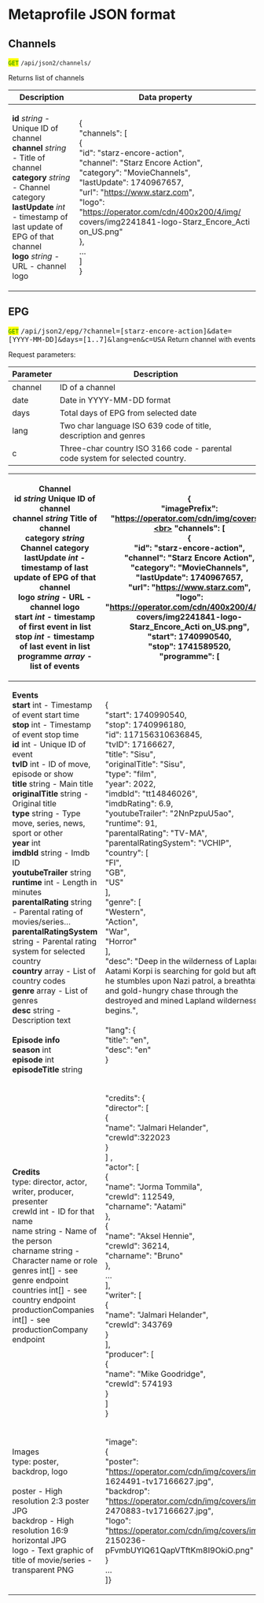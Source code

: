# Metaprofile JSON format

## Channels

<mark style="color:green;">`GET`</mark> `/api/json2/channels/`

Returns list of channels

| Description                                                                                                                                                                                                                                                                                                                                                  | Data property                                                                                                                                                                                                                                                                                                                                                                                                                                       |
| ------------------------------------------------------------------------------------------------------------------------------------------------------------------------------------------------------------------------------------------------------------------------------------------------------------------------------------------------------------ | --------------------------------------------------------------------------------------------------------------------------------------------------------------------------------------------------------------------------------------------------------------------------------------------------------------------------------------------------------------------------------------------------------------------------------------------------- |
| <p><strong>id</strong> <em>string</em> - Unique ID of channel <br><strong>channel</strong> <em>string -</em> Title of channel <br><strong>category</strong> <em>string -</em> Channel category <strong>lastUpdate</strong> <em>int</em> - timestamp of last update of EPG of that channel <br><strong>logo</strong> <em>string</em> - URL - channel logo</p> | <p>{ <br>    "channels": [ <br>        { <br>            "id": "starz-encore-action", <br>            "channel": "Starz Encore Action", <br>            "category": "MovieChannels", <br>            "lastUpdate": 1740967657, <br>            "url": "https://www.starz.com", <br>            "logo": "https://operator.com/cdn/400x200/4/img/ covers/img2241841-logo-Starz_Encore_Acti on_US.png"<br>         },<br>        … <br>    ] <br>}</p> |

## EPG

<mark style="color:green;">`GET`</mark> <kbd>/api/json2/epg/?channel=\[starz-encore-action]\&date=\[YYYY-MM-DD]\&days=\[1..7]\&lang=en\&c=USA</kbd>  Return channel with events&#x20;

Request parameters:

| Parameter | Description                                                                   |
| --------- | ----------------------------------------------------------------------------- |
| channel   | ID of a channel                                                               |
| date      | Date in YYYY-MM-DD format                                                     |
| days      | Total days of EPG from selected date                                          |
| lang      | Two char language ISO 639 code of title, description and genres               |
| c         | Three-char country ISO 3166 code - parental code system for selected country. |



| <p><strong>Channel</strong><br><strong>id</strong> <em>string</em> Unique ID of channel<br><strong>channel</strong> <em>string</em> Title of channel <br><strong>category</strong> <em>string</em> Channel category <br><strong>lastUpdate</strong> <em>int</em> - timestamp of last update of EPG of that channel <br><strong>logo</strong> <em>string</em> - URL - channel logo <br><strong>start</strong> <em>int</em> - timestamp of first event in list <br><strong>stop</strong> <em>int</em> - timestamp of last event in list <br><strong>programme</strong> <em>array</em> - list of events</p>                                                                                                                                                                                                                                                                                                                                                                                                                                                                                                                             | <p>{ <br>    "imagePrefix": <br>    "https://operator.com/cdn/img/covers/",<br>    "channels": [ <br>        { <br>            "id": "starz-encore-action", <br>            "channel": "Starz Encore Action",<br>            "category": "MovieChannels", <br>            "lastUpdate": 1740967657, <br>            "url": "https://www.starz.com", <br>            "logo": "https://operator.com/cdn/400x200/4/img/ covers/img2241841-logo-Starz_Encore_Acti on_US.png", <br>            "start": 1740990540, <br>            "stop": 1741589520, <br>            "programme": [ </p>                                                                                                                                                                                                                                                                                                                                                                                 |
| ------------------------------------------------------------------------------------------------------------------------------------------------------------------------------------------------------------------------------------------------------------------------------------------------------------------------------------------------------------------------------------------------------------------------------------------------------------------------------------------------------------------------------------------------------------------------------------------------------------------------------------------------------------------------------------------------------------------------------------------------------------------------------------------------------------------------------------------------------------------------------------------------------------------------------------------------------------------------------------------------------------------------------------------------------------------------------------------------------------------------------------ | ---------------------------------------------------------------------------------------------------------------------------------------------------------------------------------------------------------------------------------------------------------------------------------------------------------------------------------------------------------------------------------------------------------------------------------------------------------------------------------------------------------------------------------------------------------------------------------------------------------------------------------------------------------------------------------------------------------------------------------------------------------------------------------------------------------------------------------------------------------------------------------------------------------------------------------------------------------------------- |
| <p><strong>Events</strong><br><strong>start</strong> int - Timestamp of event start time<br><strong>stop</strong> int - Timestamp of event stop time <br><strong>id</strong> int - Unique ID of event <br><strong>tvID</strong> int - ID of move, episode or show <br><strong>title</strong> string - Main title <br><strong>originalTitle</strong> string - Original title <br><strong>type</strong> string - Type move, series, news, sport or other <br><strong>year</strong> int <br><strong>imdbId</strong> string - Imdb ID <br><strong>youtubeTrailer</strong> string <br><strong>runtime</strong> int - Length in minutes <br><strong>parentalRating</strong> string - Parental rating of movies/series… <br><strong>parentalRatingSystem</strong> string - Parental rating system for selected country <br><strong>country</strong> array - List of country codes <br><strong>genre</strong> array - List of genres <br><strong>desc</strong> string - Description text <br><br><strong>Episode info</strong> <br><strong>season</strong> int <br><strong>episode</strong> int <br><strong>episodeTitle</strong> string</p> | <p>{ <br>    "start": 1740990540, <br>    "stop": 1740996180, <br>    "id": 117156310636845, <br>    "tvID": 17166627, <br>    "title": "Sisu", <br>    "originalTitle": "Sisu", <br>    "type": "film", <br>    "year": 2022, <br>    "imdbId": "tt14846026", <br>    "imdbRating": 6.9, <br>    "youtubeTrailer": "2NnPzpuU5ao", <br>    "runtime": 91, <br>    "parentalRating": "TV-MA", <br>    "parentalRatingSystem": "VCHIP", <br>    "country": [ <br>        "FI", <br>        "GB", <br>        "US" <br>    ], <br>    "genre": [ <br>        "Western", <br>        "Action", <br>        "War", <br>        "Horror" <br>    ], <br>    "desc": "Deep in the wilderness of Lapland, Aatami Korpi is searching for gold but after he stumbles upon Nazi patrol, a breathtaking and gold-hungry chase through the destroyed and mined Lapland wilderness begins.", <br><br>    "lang": { <br>        "title": "en", <br>        "desc": "en" <br>    }</p> |
| <p><strong>Credits</strong><br>type: director, actor, writer, producer, presenter <br>crewId int - ID for that name <br>name string - Name of the person <br>charname string - Character name or role <br>genres int[] - see genre endpoint <br>countries int[] - see country endpoint <br>productionCompanies int[] - see productionCompany endpoint</p>                                                                                                                                                                                                                                                                                                                                                                                                                                                                                                                                                                                                                                                                                                                                                                            | <p>"credits": { <br>    "director": [ <br>        {<br>             "name": "Jalmari Helander", <br>             "crewId":322023 <br>        } <br>    ] , <br>    "actor": [ <br>        { <br>            "name": "Jorma Tommila", <br>            "crewId": 112549, <br>            "charname": "Aatami" <br>        }, <br>        { <br>            "name": "Aksel Hennie", <br>            "crewId": 36214, <br>            "charname": "Bruno" <br>        }, <br>        … <br>    ], <br>    "writer": [ <br>        { <br>            "name": "Jalmari Helander", <br>            "crewId": 343769 <br>        } <br>    ], <br>    "producer": [ <br>        { <br>            "name": "Mike Goodridge", <br>            "crewId": 574193 <br>        } <br>    ] <br>}</p>                                                                                                                                                                                 |
| <p>Images <br>type: poster, backdrop, logo <br><br>poster - High resolution 2:3 poster JPG <br>backdrop - High resolution 16:9 horizontal JPG <br>logo - Text graphic of title of movie/series - transparent PNG</p>                                                                                                                                                                                                                                                                                                                                                                                                                                                                                                                                                                                                                                                                                                                                                                                                                                                                                                                 | <p>"image": <br>    { <br>        "poster": "https://operator.com/cdn/img/covers/img 1624491-tv17166627.jpg", <br>        "backdrop": "https://operator.com/cdn/img/covers/img 2470883-tv17166627.jpg", <br>        "logo": "https://operator.com/cdn/img/covers/img 2150236-pFvmbUYIQ61QapVTftKm8I9OkiO.png" <br>    } <br>    … <br>]}</p>                                                                                                                                                                                                                                                                                                                                                                                                                                                                                                                                                                                                                           |

